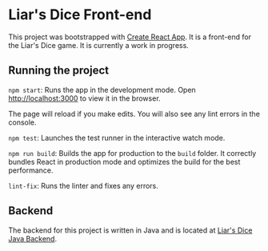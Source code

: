 # Liar's Dice Front-end

This project was bootstrapped with [Create React App](https://github.com/facebook/create-react-app). It is a front-end for the Liar's Dice game. It is currently a work in progress.

## Running the project

`npm start`: Runs the app in the development mode. Open [http://localhost:3000](http://localhost:3000) to view it in the browser.

The page will reload if you make edits. You will also see any lint errors in the console.

`npm test`: Launches the test runner in the interactive watch mode.

`npm run build`: Builds the app for production to the `build` folder. It correctly bundles React in production mode and optimizes the build for the best performance.

`lint-fix`: Runs the linter and fixes any errors.

## Backend

The backend for this project is written in Java and is located at [Liar's Dice Java Backend](https://github.com/JTravaux/liars-dice-backend).

